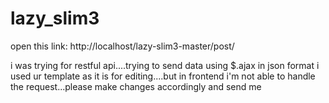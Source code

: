 # **lazy_slim3**
open this link:
http://localhost/lazy-slim3-master/post/

i was trying for restful api....trying to send data using $.ajax in json format
i used ur template as it is for editing....but in frontend i'm not able to handle the request...please make changes accordingly and send me
